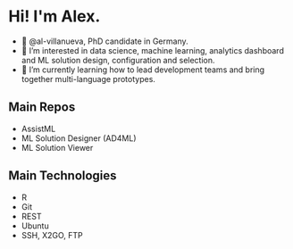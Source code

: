 # Hi! I'm Alex.


- 👋 @al-villanueva, PhD candidate in Germany.
- 👀 I’m interested in data science, machine learning, analytics dashboard and ML solution design, configuration and selection.
- 🌱 I’m currently learning how to lead development teams and bring together multi-language prototypes.


## Main Repos
- AssistML
- ML Solution Designer (AD4ML)
- ML Solution Viewer


## Main Technologies
- R
- Git
- REST
- Ubuntu
- SSH, X2GO, FTP

<!---
al-villanueva/al-villanueva is a ✨ special ✨ repository because its `README.md` (this file) appears on your GitHub profile.
You can click the Preview link to take a look at your changes.
--->

